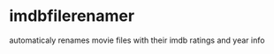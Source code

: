 imdbfilerenamer
===============

automaticaly renames movie files with their imdb ratings and year info
